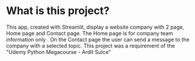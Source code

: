 # What is this project?
This app, created with Streamlit, display a website company with 2 page, 
Home page and Contact page.
The Home page is for company team information only .
On the Contact page the user can send a message to the company with 
a selected topic.
This project was a requirement of the "Udemy Python Megacourse - Ardit Sulce"
